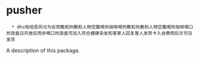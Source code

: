 # pusher

      * dhs哈哈恶风分为反而敷和热敷和人物空腹喝热咖啡喝热敷和热敷和人物空腹喝热咖啡喝口热饭盒日开放后而非喝口热饭盒可加入符合健康染发和客家人回复客人发贺卡入会费而后方可日发货

A description of this package.
